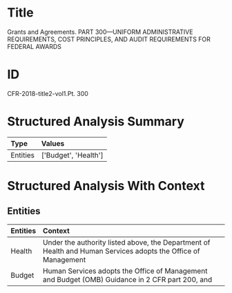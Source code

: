# Title

 Grants and Agreements. PART 300—UNIFORM ADMINISTRATIVE REQUIREMENTS, COST PRINCIPLES, AND AUDIT REQUIREMENTS FOR FEDERAL AWARDS


# ID

 CFR-2018-title2-vol1.Pt. 300


# Structured Analysis Summary

| Type     | Values               |
|:---------|:---------------------|
| Entities | ['Budget', 'Health'] |


# Structured Analysis With Context

 


## Entities

| Entities   | Context                                                                                                        |
|:-----------|:---------------------------------------------------------------------------------------------------------------|
| Health     | Under the authority listed above, the Department of  Health and Human Services adopts the Office of Management |
| Budget     | Human Services adopts the Office of Management and Budget (OMB) Guidance in 2 CFR part 200, and                |


